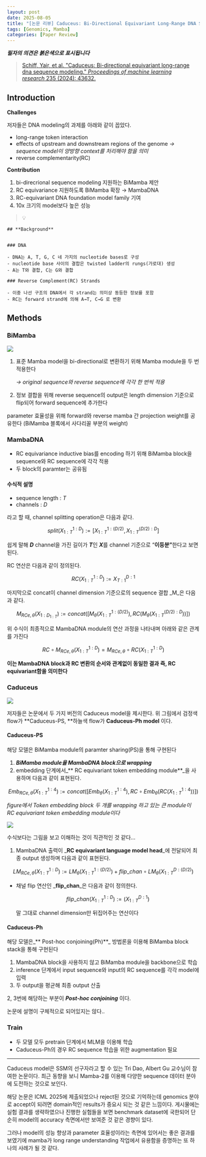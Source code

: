 ```yaml
---
layout: post
date: 2025-08-05
title: "[논문 리뷰] Caduceus: Bi-Directional Equivariant Long-Range DNA Sequence Modeling"
tags: [Genomics, Mamba]
categories: [Paper Review]
---
```


<span class="notion-red">_**필자의 의견은 붉은색으로 표시됩니다**_</span>


> [Schiff, Yair, et al. "Caduceus: Bi-directional equivariant long-range dna sequence modeling." ](https://pmc.ncbi.nlm.nih.gov/articles/PMC12189541/)[_Proceedings of machine learning research_](https://pmc.ncbi.nlm.nih.gov/articles/PMC12189541/)[ 235 (2024): 43632.](https://pmc.ncbi.nlm.nih.gov/articles/PMC12189541/)



## Introduction


**Challenges**


저자들은 DNA modeling의 과제를 아래와 같이 꼽았다.

- long-range token interaction
- effects of upstream and downstream regions of the genome 
_→ sequence model이 양방향 context를 처리해야 함을 의미_
- reverse complementarity(RC)

**Contribution**

1. bi-direcrional sequence modeling 지원하는 BiMamba 제안
1. RC equivariance 지원하도록 BiMamba 확장 → MambaDNA
1. RC-equivariant DNA foundation model family 기여
1. 10x 크기의 model보다 높은 성능

> 💡 


	## **Background**


	### DNA

	- DNA는 A, T, G, C 네 가지의 nucleotide bases로 구성
	- nucleotide base 사이의 결합은 twisted ladder의 rungs(가로대) 생성
	- A는 T와 결합, C는 G와 결합

	### Reverse Complement(RC) Strands

	- 이중 나선 구조의 DNA에서 각 strand는 의미상 동등한 정보를 포함
	- RC는 forward strand에 의해 A→T, C→G 로 변환


## Methods



### BiMamba


![](https://prod-files-secure.s3.us-west-2.amazonaws.com/542b861c-36a8-4051-84e5-8804b6728dba/2c247d59-7815-4980-99f0-8f0d21f445a7/image.png?X-Amz-Algorithm=AWS4-HMAC-SHA256&X-Amz-Content-Sha256=UNSIGNED-PAYLOAD&X-Amz-Credential=ASIAZI2LB466VU65PYAC%2F20250831%2Fus-west-2%2Fs3%2Faws4_request&X-Amz-Date=20250831T090056Z&X-Amz-Expires=3600&X-Amz-Security-Token=IQoJb3JpZ2luX2VjEIz%2F%2F%2F%2F%2F%2F%2F%2F%2F%2FwEaCXVzLXdlc3QtMiJHMEUCIHaCML29jXmnWM6kX4zlR1gFK6OhYfAvMSOyDgIK%2B5PgAiEA%2FhVek%2FOJJ2ttmvM8HugOfSE0jXkaoHiy1xpAH9o1M8EqiAQI5f%2F%2F%2F%2F%2F%2F%2F%2F%2F%2FARAAGgw2Mzc0MjMxODM4MDUiDBrnoJnoYmk6rikz3SrcA0oM4E8Xb0iX0Jd6REijxQwpR3nn3H9dVjhDqG9eaLOrjR5rBiCETM6pTrmx8b16c1oA0XmF%2BW622NFsoVK6jTppmPZXjF7%2F8AjbDNQZT5Sr2LyJAxlCzVaKk1hg23pOYqVUOiQxHLoFqk24Zo6AlXIhgf%2BwRX8UDWr8IU13LCphrlNVg%2FdeNPRTmk9qIJLqRqdx74Oka5wpLKnsVuK4v3K5HI2teOZ4Cm6yQz6V0JccuZyyVB2ljytUOyo%2B%2FxeU1KLNSmKrnSriYASRIIq3gngAPKi26rk1c2VOwf64V7HO84DD2mZHruiRbGMLECln8typtisps%2F4xaOMcA%2FOB1%2BBpB%2BXf8ZwFqdTB0zW6hT2uZDkS9%2B6qIOeF35K0pwjrAXjc2evt3DujIEbFU2yEJR3jITuSfCUnQVs%2BTOK%2FzBwsONBcfsjDcTS17hzeBwo%2F%2FDLamyEfswBlrtBdseTLloVZ0SuUIvvTJ4LI9J2ksmDIw9PAzmFY2YETp8jrzaLBhQPsjag2SHZoC4PlCfLq7eyfW%2BdbqP%2BfZqpNJi6YLXWYQRdgNs%2BAx%2Bni%2FUcAEEvfLG00RNaIk2iKhn2flvFt9M5CstatVZxJzbd6SM2fPMG4vxnTIefTth45nuFWMMSUz8UGOqUBm2zmpeNJyQ2sQlay4NcFOmxoVg%2FUO2zybD69d8X8FJZk0xN%2BqV%2Bgz5G7zjyZ24hPe1ymwDtgDv6kzdb1dYX10KfvR7BOUUDKaM7G%2BYzlmcNA%2BmL%2B9pkG%2BsKRTK3CGtO4mzC1aXavI%2FFwJgwbCPx9O%2Be5KbthxMFuRvXQg%2Bx8V4HbUvkG5tikEBTqjAtDJ9ly%2BpN24JBxad4K1a9wpLNw7kKSGC8k&X-Amz-Signature=149f70c489da36f23b849e22f2d5f3a7d6cdf8e4f8f6300a1a54a6064d49d6ee&X-Amz-SignedHeaders=host&x-amz-checksum-mode=ENABLED&x-id=GetObject)

1. 표준 Mamba model을 bi-directional로 변환하기 위해 Mamba module을 두 번 적용한다

	_→ original sequence와 reverse sequence에 각각 한 번씩 적용_

1. 정보 결합을 위해 reverse sequence의 output은 length dimension 기준으로 flip되어 forward sequence에 추가한다

parameter 효율성을 위해 forward와 reverse mamba 간 projection weight를 공유한다 (BiMamba 블록에서 사다리꼴 부분의 weight)



### MambaDNA

- RC equivariance inductive bias를 encoding 하기 위해 BiMamba block을 sequence와 RC sequence에 각각 적용
- 두 block의 paramter는 공유됨


#### 수식적 설명

- sequence length : _T_
- channels : _D_

라고 할 때,  channel splitting operation은 다음과 같다.


$$
split(X^{1:D}_{1:T}):=[X^{1:(D/2)}_{1:T},X^{(D/2):D}_{1:T}]
$$


<span class="notion-red">쉽게 말해 </span><span class="notion-red">_**D**_</span><span class="notion-red"> channel을 가진 길이가 </span><span class="notion-red">_**T**_</span><span class="notion-red">인 </span><span class="notion-red">_**X**_</span><span class="notion-red">를 channel 기준으로 “</span><span class="notion-red">**이등분”**</span><span class="notion-red">한다고 보면 된다.</span>


RC 연산은 다음과 같이 정의된다.


$$
RC(X^{1:D}_{1:T}):=X^{D:1}_{T:1}
$$


마지막으로 concat이 channel dimension 기준으로의 sequence 결합 _M_은 다음과 같다.


$$
M_{RCe,\theta}(X_{1:D_{1:T}}):=concat([M_{\theta}(X^{1:(D/2)}_{1:T}),RC(M_{\theta}(X^{(D/2):D}_{1:T}))])
$$


위 수식이 최종적으로 MambaDNA module의 연산 과정을 나타내며 아래와 같은 관계를 가진다


$$
RC\circ M_{RCe,\theta}(X^{1:D}_{1:T}) = M_{RCe,\theta} \circ RC(X^{1:D}_{1:T})
$$


**이는 MambaDNA block과 RC 변환의 순서와 관계없이 동일한 결과 즉, RC equivariant함을 의미한다**



### Caduceus


![](https://prod-files-secure.s3.us-west-2.amazonaws.com/542b861c-36a8-4051-84e5-8804b6728dba/f94a60d7-8145-473b-aef9-7c68d3ec604a/image.png?X-Amz-Algorithm=AWS4-HMAC-SHA256&X-Amz-Content-Sha256=UNSIGNED-PAYLOAD&X-Amz-Credential=ASIAZI2LB466VU65PYAC%2F20250831%2Fus-west-2%2Fs3%2Faws4_request&X-Amz-Date=20250831T090056Z&X-Amz-Expires=3600&X-Amz-Security-Token=IQoJb3JpZ2luX2VjEIz%2F%2F%2F%2F%2F%2F%2F%2F%2F%2FwEaCXVzLXdlc3QtMiJHMEUCIHaCML29jXmnWM6kX4zlR1gFK6OhYfAvMSOyDgIK%2B5PgAiEA%2FhVek%2FOJJ2ttmvM8HugOfSE0jXkaoHiy1xpAH9o1M8EqiAQI5f%2F%2F%2F%2F%2F%2F%2F%2F%2F%2FARAAGgw2Mzc0MjMxODM4MDUiDBrnoJnoYmk6rikz3SrcA0oM4E8Xb0iX0Jd6REijxQwpR3nn3H9dVjhDqG9eaLOrjR5rBiCETM6pTrmx8b16c1oA0XmF%2BW622NFsoVK6jTppmPZXjF7%2F8AjbDNQZT5Sr2LyJAxlCzVaKk1hg23pOYqVUOiQxHLoFqk24Zo6AlXIhgf%2BwRX8UDWr8IU13LCphrlNVg%2FdeNPRTmk9qIJLqRqdx74Oka5wpLKnsVuK4v3K5HI2teOZ4Cm6yQz6V0JccuZyyVB2ljytUOyo%2B%2FxeU1KLNSmKrnSriYASRIIq3gngAPKi26rk1c2VOwf64V7HO84DD2mZHruiRbGMLECln8typtisps%2F4xaOMcA%2FOB1%2BBpB%2BXf8ZwFqdTB0zW6hT2uZDkS9%2B6qIOeF35K0pwjrAXjc2evt3DujIEbFU2yEJR3jITuSfCUnQVs%2BTOK%2FzBwsONBcfsjDcTS17hzeBwo%2F%2FDLamyEfswBlrtBdseTLloVZ0SuUIvvTJ4LI9J2ksmDIw9PAzmFY2YETp8jrzaLBhQPsjag2SHZoC4PlCfLq7eyfW%2BdbqP%2BfZqpNJi6YLXWYQRdgNs%2BAx%2Bni%2FUcAEEvfLG00RNaIk2iKhn2flvFt9M5CstatVZxJzbd6SM2fPMG4vxnTIefTth45nuFWMMSUz8UGOqUBm2zmpeNJyQ2sQlay4NcFOmxoVg%2FUO2zybD69d8X8FJZk0xN%2BqV%2Bgz5G7zjyZ24hPe1ymwDtgDv6kzdb1dYX10KfvR7BOUUDKaM7G%2BYzlmcNA%2BmL%2B9pkG%2BsKRTK3CGtO4mzC1aXavI%2FFwJgwbCPx9O%2Be5KbthxMFuRvXQg%2Bx8V4HbUvkG5tikEBTqjAtDJ9ly%2BpN24JBxad4K1a9wpLNw7kKSGC8k&X-Amz-Signature=8592f50ed562a8794283fe6ff721173cd8b7d9c370f850d216958fde420d2645&X-Amz-SignedHeaders=host&x-amz-checksum-mode=ENABLED&x-id=GetObject)


저자들은 논문에서 두 가지 버전의 Caduceus model을 제시한다. 위 그림에서 검정색 flow가 **Caduceus-PS, **하늘색 flow가 **Caduceus-Ph model** 이다.



#### Caduceus-PS


해당 모델은 BiMamba module의 paramter sharing(PS)을 통해 구현된다

1. _**BiMamba module을 MambaDNA block으로 wrapping**_
1. embedding 단계에서_** RC equivariant token embedding module**_을 사용하며 다음과 같이 표현된다.

$$
Emb_{RCe,\theta}(X^{1:4}_{1:T}):=concat([Emb_{\theta}(X^{1:4}_{1:T}),RC \circ Emb_{\theta}(RC(X^{1:4}_{1:T}))])
$$


_figure에서 Token embedding block 두 개를 wrapping 하고 있는 큰 module이 RC equivariant token embedding module이다_


![](https://prod-files-secure.s3.us-west-2.amazonaws.com/542b861c-36a8-4051-84e5-8804b6728dba/b175e4da-71eb-4e91-8c23-a06dabe673c9/image.png?X-Amz-Algorithm=AWS4-HMAC-SHA256&X-Amz-Content-Sha256=UNSIGNED-PAYLOAD&X-Amz-Credential=ASIAZI2LB466VU65PYAC%2F20250831%2Fus-west-2%2Fs3%2Faws4_request&X-Amz-Date=20250831T090056Z&X-Amz-Expires=3600&X-Amz-Security-Token=IQoJb3JpZ2luX2VjEIz%2F%2F%2F%2F%2F%2F%2F%2F%2F%2FwEaCXVzLXdlc3QtMiJHMEUCIHaCML29jXmnWM6kX4zlR1gFK6OhYfAvMSOyDgIK%2B5PgAiEA%2FhVek%2FOJJ2ttmvM8HugOfSE0jXkaoHiy1xpAH9o1M8EqiAQI5f%2F%2F%2F%2F%2F%2F%2F%2F%2F%2FARAAGgw2Mzc0MjMxODM4MDUiDBrnoJnoYmk6rikz3SrcA0oM4E8Xb0iX0Jd6REijxQwpR3nn3H9dVjhDqG9eaLOrjR5rBiCETM6pTrmx8b16c1oA0XmF%2BW622NFsoVK6jTppmPZXjF7%2F8AjbDNQZT5Sr2LyJAxlCzVaKk1hg23pOYqVUOiQxHLoFqk24Zo6AlXIhgf%2BwRX8UDWr8IU13LCphrlNVg%2FdeNPRTmk9qIJLqRqdx74Oka5wpLKnsVuK4v3K5HI2teOZ4Cm6yQz6V0JccuZyyVB2ljytUOyo%2B%2FxeU1KLNSmKrnSriYASRIIq3gngAPKi26rk1c2VOwf64V7HO84DD2mZHruiRbGMLECln8typtisps%2F4xaOMcA%2FOB1%2BBpB%2BXf8ZwFqdTB0zW6hT2uZDkS9%2B6qIOeF35K0pwjrAXjc2evt3DujIEbFU2yEJR3jITuSfCUnQVs%2BTOK%2FzBwsONBcfsjDcTS17hzeBwo%2F%2FDLamyEfswBlrtBdseTLloVZ0SuUIvvTJ4LI9J2ksmDIw9PAzmFY2YETp8jrzaLBhQPsjag2SHZoC4PlCfLq7eyfW%2BdbqP%2BfZqpNJi6YLXWYQRdgNs%2BAx%2Bni%2FUcAEEvfLG00RNaIk2iKhn2flvFt9M5CstatVZxJzbd6SM2fPMG4vxnTIefTth45nuFWMMSUz8UGOqUBm2zmpeNJyQ2sQlay4NcFOmxoVg%2FUO2zybD69d8X8FJZk0xN%2BqV%2Bgz5G7zjyZ24hPe1ymwDtgDv6kzdb1dYX10KfvR7BOUUDKaM7G%2BYzlmcNA%2BmL%2B9pkG%2BsKRTK3CGtO4mzC1aXavI%2FFwJgwbCPx9O%2Be5KbthxMFuRvXQg%2Bx8V4HbUvkG5tikEBTqjAtDJ9ly%2BpN24JBxad4K1a9wpLNw7kKSGC8k&X-Amz-Signature=df57eb276dd1290804e95831df3606fe2e05becb11f6e7ea068d69dcdf9d21d8&X-Amz-SignedHeaders=host&x-amz-checksum-mode=ENABLED&x-id=GetObject)


<span class="notion-red">수식보다는 그림을 보고 이해하는 것이 직관적인 것 같다…</span>

1. MambaDNA 출력이 _**RC equivariant language model head**_에 전달되어 최종 output 생성하며 다음과 같이 표현된다.

$$
LM_{RCe,\theta}(X^{1:D}_{1:T}):= LM_{\theta}(X^{1:(D/2)}_{1:T})+flip\_chan\circ LM_{\theta}(X^{D:(D/2)}_{1:T})
$$

- 채널 flip 연산인 _**flip\_chan**_은 다음과 같이 정의한다.

	$$
	flip\_chan(X^{1:D}_{1:T}):=(X^{D:1}_{1:T})
	$$


	말 그대로 channel dimension만 뒤집어주는 연산이다



#### Caduceus-Ph


해당 모델은_** Post-hoc conjoining(Ph)**_ 방법론을 이용해 BiMamba block stack을 통해 구현된다

1. MambaDNA block을 사용하지 않고 BiMamba module을 backbone으로 학습
1. inference 단계에서 input sequence와 input의 RC sequence를 각각 model에 입력
1. 두 output을 평균해 최종 output 산출

2, 3번에 해당하는 부분이 _**Post-hoc conjoining**_ 이다.


<span class="notion-red">논문에 설명이 구체적으로 되어있지는 않다..</span>



### Train

- 두 모델 모두 pretrain 단계에서 MLM을 이용해 학습
- Caduceus-Ph의 경우 RC sequence 학습을 위한 augmentation 필요

---


<span class="notion-red">Caduceus model은 SSM의 선구자라고 할 수 있는 Tri Dao, Albert Gu 교수님이 참여한 논문이다. 최근 동향을 보니 Mamba-2를 이용해 다양한 sequence 데이터 분야에 도전하는 것으로 보인다.</span>


<span class="notion-red">해당 논문은 ICML 2025에 제출되었으나 reject된 것으로 기억하는데 genomics 분야로 accept이 되려면 domain적인 results가 중요시 되는 것 같은 느낌이다. 게시물에는 실험 결과를 생략하였으나 진행한 실험들을 보면 benchmark dataset에 국한되어 단순히 model의 accuracy 측면에서만 보여준 것 같은 경향이 있다.</span>


<span class="notion-red">그러나 model의 성능 향상과 parameter 효율성이라는 측면에 있어서는 좋은 결과를 보였기에 mamba가 long range understanding 작업에서 유용함을 증명하는 또 하나의 사례가 될 것 같다.</span>

